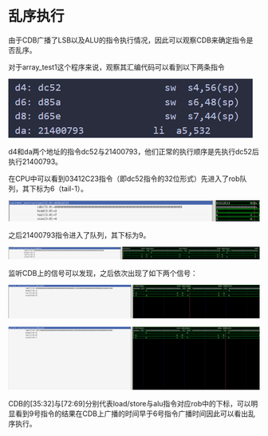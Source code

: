 # 乱序执行

由于CDB广播了LSB以及ALU的指令执行情况，因此可以观察CDB来确定指令是否乱序。

对于array_test1这个程序来说，观察其汇编代码可以看到以下两条指令

![两条指令](./image/image1.png)

d4和da两个地址的指令dc52与21400793，他们正常的执行顺序是先执行dc52后执行21400793。

在CPU中可以看到03412C23指令（即dc52指令的32位形式）先进入了rob队列，其下标为6（tail-1）。

![store指令在rob位置](./image/image2.png)

之后21400793指令进入了队列，其下标为9。

![li指令在rob位置](./image/image3.png)

监听CDB上的信号可以发现，之后依次出现了如下两个信号：

![li信号执行](./image/image4.png)

![store信号执行](./image/image5.png)

CDB的[35:32]与[72:69]分别代表load/store与alu指令对应rob中的下标，可以明显看到9号指令的结果在CDB上广播的时间早于6号指令广播时间因此可以看出乱序执行。
